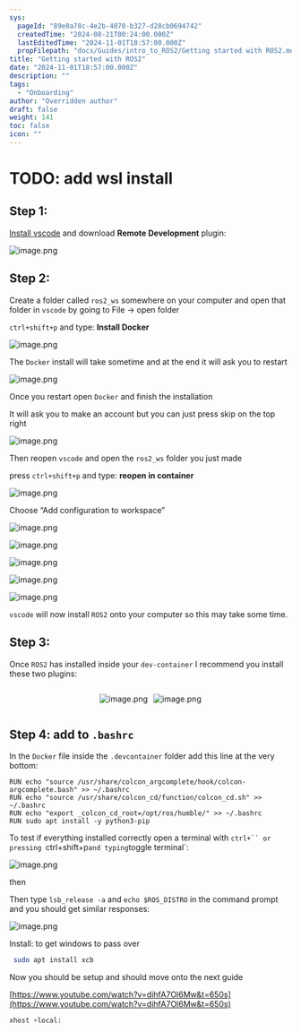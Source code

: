```yaml
---
sys:
  pageId: "89e0a78c-4e2b-4070-b327-d28cb0694742"
  createdTime: "2024-08-21T00:24:00.000Z"
  lastEditedTime: "2024-11-01T18:57:00.000Z"
  propFilepath: "docs/Guides/intro_to_ROS2/Getting started with ROS2.md"
title: "Getting started with ROS2"
date: "2024-11-01T18:57:00.000Z"
description: ""
tags:
  - "Onboarding"
author: "Overridden author"
draft: false
weight: 141
toc: false
icon: ""
---
```


# TODO: add wsl install

## Step 1:

[Install vscode](https://code.visualstudio.com/download) and download **Remote Development** plugin:

![image.png](https://prod-files-secure.s3.us-west-2.amazonaws.com/d518164a-d88e-44d1-a4ee-3adb3bd8bce0/efb52993-1881-4a40-b95e-6f020334f022/image.png?X-Amz-Algorithm=AWS4-HMAC-SHA256&X-Amz-Content-Sha256=UNSIGNED-PAYLOAD&X-Amz-Credential=ASIAZI2LB466YXU3MX33%2F20250426%2Fus-west-2%2Fs3%2Faws4_request&X-Amz-Date=20250426T032426Z&X-Amz-Expires=3600&X-Amz-Security-Token=IQoJb3JpZ2luX2VjEKP%2F%2F%2F%2F%2F%2F%2F%2F%2F%2FwEaCXVzLXdlc3QtMiJHMEUCID31ypiOtyuTanq5q%2FKOmtw9uZNVAtpjUU15QoeX0H2yAiEAg%2BQwlZvAcxqDwvZ3bSCoyApguHbQE59%2F0WjSFsmC0ZYq%2FwMIPBAAGgw2Mzc0MjMxODM4MDUiDNM0MGGW%2BDOCJ8tneyrcA1UaCkcCLRDHJ187dI7jbVMmKh1dOqwZUy8MG0rqZJhUkWoL1jlTrbc0ks7LOoVeAwF1diWi2PHgV9l4scmzGDUYmvmnnRin2Haj4IT99mf3VMhnu0cPija2WbwlU0qub1FEv4TVWPSMpGtwV83yM%2B%2F0j3G5R%2B4pu7bgoqiQYwGX2cBPDmgFmqYOWgZKv7Shp4QxZcTcPEU%2FLJhI0qc0oiuZwdQetms4YrmvyWp8TOf01i30dS%2BexFp3oNh3h10jkzzxQAK%2BZVzaOJbZ4tjPg47oirCZUidXoeWOzxndCtjzxKY%2BSxwbPY1ph7Kn53nukcb1DJsrjLbZsAwWLC5HtjPD%2FAdP7CDCaXxxHNO88caJ4F9dkZnjWQnJp8eRc2y0OvZ%2FAqRhL4j3%2FZV5lC3k6BcPLMglB8Rb2hvyVbslRVufbguc%2BOehVz0uLna2hc16agcGjoTEuAOCcPczMkGiHfLU6D8FI%2BvC4%2FRPsZYI64rarVh7fFCDkiobdHX03a5eYSRQl%2BnX9t2L3UfMI3hxfYClz9zXhfQ4YcXQS%2Bsl0v7R2eoXpRaNDqk7ghCpSvClHTqmH%2FDHJjs%2BTlYyrpijyUM9PdcuZ3s1iADEhKbThE9SLoa3XgkCCEE2dkZbMPWescAGOqUBV%2BOCVZJjkYaI1ZC%2B1dqxwZ%2F42dLIns9jWFo5Q8oyfS2O2PwToFEVF%2BAg7pao9d5C3uz0EeF1beVgfMm6fl%2FsfEW7mmr0hZhVmxlW5zd3u7Hyl5yD%2B5DMAoLoXJSpn4y6Vs%2FqAD%2BSMXyNlOSPGPvI0ZGS%2Bqjg4iaOe26G%2B%2FFE%2F3U%2FrqlKqMJa9zTz3ISj01DcuobeFtBfWAFj6ZbOSins6oRMJfMX&X-Amz-Signature=205d6f41f47023262c5858c6b8030a0cd19adb0990f56b17f56083eb69352cd3&X-Amz-SignedHeaders=host&x-id=GetObject)

## Step 2:

Create a folder called `ros2_ws` somewhere on your computer and open that folder in `vscode` by going to File → open folder 

`ctrl+shift+p` and type: **Install Docker**

![image.png](https://prod-files-secure.s3.us-west-2.amazonaws.com/d518164a-d88e-44d1-a4ee-3adb3bd8bce0/2269dc0e-1cd5-47ff-bceb-c04ad9b2eab0/image.png?X-Amz-Algorithm=AWS4-HMAC-SHA256&X-Amz-Content-Sha256=UNSIGNED-PAYLOAD&X-Amz-Credential=ASIAZI2LB466YXU3MX33%2F20250426%2Fus-west-2%2Fs3%2Faws4_request&X-Amz-Date=20250426T032426Z&X-Amz-Expires=3600&X-Amz-Security-Token=IQoJb3JpZ2luX2VjEKP%2F%2F%2F%2F%2F%2F%2F%2F%2F%2FwEaCXVzLXdlc3QtMiJHMEUCID31ypiOtyuTanq5q%2FKOmtw9uZNVAtpjUU15QoeX0H2yAiEAg%2BQwlZvAcxqDwvZ3bSCoyApguHbQE59%2F0WjSFsmC0ZYq%2FwMIPBAAGgw2Mzc0MjMxODM4MDUiDNM0MGGW%2BDOCJ8tneyrcA1UaCkcCLRDHJ187dI7jbVMmKh1dOqwZUy8MG0rqZJhUkWoL1jlTrbc0ks7LOoVeAwF1diWi2PHgV9l4scmzGDUYmvmnnRin2Haj4IT99mf3VMhnu0cPija2WbwlU0qub1FEv4TVWPSMpGtwV83yM%2B%2F0j3G5R%2B4pu7bgoqiQYwGX2cBPDmgFmqYOWgZKv7Shp4QxZcTcPEU%2FLJhI0qc0oiuZwdQetms4YrmvyWp8TOf01i30dS%2BexFp3oNh3h10jkzzxQAK%2BZVzaOJbZ4tjPg47oirCZUidXoeWOzxndCtjzxKY%2BSxwbPY1ph7Kn53nukcb1DJsrjLbZsAwWLC5HtjPD%2FAdP7CDCaXxxHNO88caJ4F9dkZnjWQnJp8eRc2y0OvZ%2FAqRhL4j3%2FZV5lC3k6BcPLMglB8Rb2hvyVbslRVufbguc%2BOehVz0uLna2hc16agcGjoTEuAOCcPczMkGiHfLU6D8FI%2BvC4%2FRPsZYI64rarVh7fFCDkiobdHX03a5eYSRQl%2BnX9t2L3UfMI3hxfYClz9zXhfQ4YcXQS%2Bsl0v7R2eoXpRaNDqk7ghCpSvClHTqmH%2FDHJjs%2BTlYyrpijyUM9PdcuZ3s1iADEhKbThE9SLoa3XgkCCEE2dkZbMPWescAGOqUBV%2BOCVZJjkYaI1ZC%2B1dqxwZ%2F42dLIns9jWFo5Q8oyfS2O2PwToFEVF%2BAg7pao9d5C3uz0EeF1beVgfMm6fl%2FsfEW7mmr0hZhVmxlW5zd3u7Hyl5yD%2B5DMAoLoXJSpn4y6Vs%2FqAD%2BSMXyNlOSPGPvI0ZGS%2Bqjg4iaOe26G%2B%2FFE%2F3U%2FrqlKqMJa9zTz3ISj01DcuobeFtBfWAFj6ZbOSins6oRMJfMX&X-Amz-Signature=0217c6ad859984887bab70c305c334ca097c017916bcd503075537d22a0a5198&X-Amz-SignedHeaders=host&x-id=GetObject)

The `Docker` install will take sometime and at the end it will ask you to restart

![image.png](https://prod-files-secure.s3.us-west-2.amazonaws.com/d518164a-d88e-44d1-a4ee-3adb3bd8bce0/ed233f78-be33-4b1f-b89c-9c346c0e961e/image.png?X-Amz-Algorithm=AWS4-HMAC-SHA256&X-Amz-Content-Sha256=UNSIGNED-PAYLOAD&X-Amz-Credential=ASIAZI2LB466YXU3MX33%2F20250426%2Fus-west-2%2Fs3%2Faws4_request&X-Amz-Date=20250426T032426Z&X-Amz-Expires=3600&X-Amz-Security-Token=IQoJb3JpZ2luX2VjEKP%2F%2F%2F%2F%2F%2F%2F%2F%2F%2FwEaCXVzLXdlc3QtMiJHMEUCID31ypiOtyuTanq5q%2FKOmtw9uZNVAtpjUU15QoeX0H2yAiEAg%2BQwlZvAcxqDwvZ3bSCoyApguHbQE59%2F0WjSFsmC0ZYq%2FwMIPBAAGgw2Mzc0MjMxODM4MDUiDNM0MGGW%2BDOCJ8tneyrcA1UaCkcCLRDHJ187dI7jbVMmKh1dOqwZUy8MG0rqZJhUkWoL1jlTrbc0ks7LOoVeAwF1diWi2PHgV9l4scmzGDUYmvmnnRin2Haj4IT99mf3VMhnu0cPija2WbwlU0qub1FEv4TVWPSMpGtwV83yM%2B%2F0j3G5R%2B4pu7bgoqiQYwGX2cBPDmgFmqYOWgZKv7Shp4QxZcTcPEU%2FLJhI0qc0oiuZwdQetms4YrmvyWp8TOf01i30dS%2BexFp3oNh3h10jkzzxQAK%2BZVzaOJbZ4tjPg47oirCZUidXoeWOzxndCtjzxKY%2BSxwbPY1ph7Kn53nukcb1DJsrjLbZsAwWLC5HtjPD%2FAdP7CDCaXxxHNO88caJ4F9dkZnjWQnJp8eRc2y0OvZ%2FAqRhL4j3%2FZV5lC3k6BcPLMglB8Rb2hvyVbslRVufbguc%2BOehVz0uLna2hc16agcGjoTEuAOCcPczMkGiHfLU6D8FI%2BvC4%2FRPsZYI64rarVh7fFCDkiobdHX03a5eYSRQl%2BnX9t2L3UfMI3hxfYClz9zXhfQ4YcXQS%2Bsl0v7R2eoXpRaNDqk7ghCpSvClHTqmH%2FDHJjs%2BTlYyrpijyUM9PdcuZ3s1iADEhKbThE9SLoa3XgkCCEE2dkZbMPWescAGOqUBV%2BOCVZJjkYaI1ZC%2B1dqxwZ%2F42dLIns9jWFo5Q8oyfS2O2PwToFEVF%2BAg7pao9d5C3uz0EeF1beVgfMm6fl%2FsfEW7mmr0hZhVmxlW5zd3u7Hyl5yD%2B5DMAoLoXJSpn4y6Vs%2FqAD%2BSMXyNlOSPGPvI0ZGS%2Bqjg4iaOe26G%2B%2FFE%2F3U%2FrqlKqMJa9zTz3ISj01DcuobeFtBfWAFj6ZbOSins6oRMJfMX&X-Amz-Signature=ac81137f09601efe50073d707e6a734595f21ac913197e3ef1c6afd506378f8a&X-Amz-SignedHeaders=host&x-id=GetObject)

Once you restart open `Docker` and finish the installation

It will ask you to make an account but you can just press skip on the top right

![image.png](https://prod-files-secure.s3.us-west-2.amazonaws.com/d518164a-d88e-44d1-a4ee-3adb3bd8bce0/21010ad9-1659-4fd9-9f59-9932a09b2a3d/image.png?X-Amz-Algorithm=AWS4-HMAC-SHA256&X-Amz-Content-Sha256=UNSIGNED-PAYLOAD&X-Amz-Credential=ASIAZI2LB466YXU3MX33%2F20250426%2Fus-west-2%2Fs3%2Faws4_request&X-Amz-Date=20250426T032426Z&X-Amz-Expires=3600&X-Amz-Security-Token=IQoJb3JpZ2luX2VjEKP%2F%2F%2F%2F%2F%2F%2F%2F%2F%2FwEaCXVzLXdlc3QtMiJHMEUCID31ypiOtyuTanq5q%2FKOmtw9uZNVAtpjUU15QoeX0H2yAiEAg%2BQwlZvAcxqDwvZ3bSCoyApguHbQE59%2F0WjSFsmC0ZYq%2FwMIPBAAGgw2Mzc0MjMxODM4MDUiDNM0MGGW%2BDOCJ8tneyrcA1UaCkcCLRDHJ187dI7jbVMmKh1dOqwZUy8MG0rqZJhUkWoL1jlTrbc0ks7LOoVeAwF1diWi2PHgV9l4scmzGDUYmvmnnRin2Haj4IT99mf3VMhnu0cPija2WbwlU0qub1FEv4TVWPSMpGtwV83yM%2B%2F0j3G5R%2B4pu7bgoqiQYwGX2cBPDmgFmqYOWgZKv7Shp4QxZcTcPEU%2FLJhI0qc0oiuZwdQetms4YrmvyWp8TOf01i30dS%2BexFp3oNh3h10jkzzxQAK%2BZVzaOJbZ4tjPg47oirCZUidXoeWOzxndCtjzxKY%2BSxwbPY1ph7Kn53nukcb1DJsrjLbZsAwWLC5HtjPD%2FAdP7CDCaXxxHNO88caJ4F9dkZnjWQnJp8eRc2y0OvZ%2FAqRhL4j3%2FZV5lC3k6BcPLMglB8Rb2hvyVbslRVufbguc%2BOehVz0uLna2hc16agcGjoTEuAOCcPczMkGiHfLU6D8FI%2BvC4%2FRPsZYI64rarVh7fFCDkiobdHX03a5eYSRQl%2BnX9t2L3UfMI3hxfYClz9zXhfQ4YcXQS%2Bsl0v7R2eoXpRaNDqk7ghCpSvClHTqmH%2FDHJjs%2BTlYyrpijyUM9PdcuZ3s1iADEhKbThE9SLoa3XgkCCEE2dkZbMPWescAGOqUBV%2BOCVZJjkYaI1ZC%2B1dqxwZ%2F42dLIns9jWFo5Q8oyfS2O2PwToFEVF%2BAg7pao9d5C3uz0EeF1beVgfMm6fl%2FsfEW7mmr0hZhVmxlW5zd3u7Hyl5yD%2B5DMAoLoXJSpn4y6Vs%2FqAD%2BSMXyNlOSPGPvI0ZGS%2Bqjg4iaOe26G%2B%2FFE%2F3U%2FrqlKqMJa9zTz3ISj01DcuobeFtBfWAFj6ZbOSins6oRMJfMX&X-Amz-Signature=0f78b97682900ce0d75d36d9434476464f050a595f5f9ae94ed787b0ce15cfbd&X-Amz-SignedHeaders=host&x-id=GetObject)

Then reopen `vscode` and open the `ros2_ws` folder you just made

press `ctrl+shift+p` and type: **reopen in container**

![image.png](https://prod-files-secure.s3.us-west-2.amazonaws.com/d518164a-d88e-44d1-a4ee-3adb3bd8bce0/4e93b8c2-41ad-488c-8095-c74205196118/image.png?X-Amz-Algorithm=AWS4-HMAC-SHA256&X-Amz-Content-Sha256=UNSIGNED-PAYLOAD&X-Amz-Credential=ASIAZI2LB466YXU3MX33%2F20250426%2Fus-west-2%2Fs3%2Faws4_request&X-Amz-Date=20250426T032426Z&X-Amz-Expires=3600&X-Amz-Security-Token=IQoJb3JpZ2luX2VjEKP%2F%2F%2F%2F%2F%2F%2F%2F%2F%2FwEaCXVzLXdlc3QtMiJHMEUCID31ypiOtyuTanq5q%2FKOmtw9uZNVAtpjUU15QoeX0H2yAiEAg%2BQwlZvAcxqDwvZ3bSCoyApguHbQE59%2F0WjSFsmC0ZYq%2FwMIPBAAGgw2Mzc0MjMxODM4MDUiDNM0MGGW%2BDOCJ8tneyrcA1UaCkcCLRDHJ187dI7jbVMmKh1dOqwZUy8MG0rqZJhUkWoL1jlTrbc0ks7LOoVeAwF1diWi2PHgV9l4scmzGDUYmvmnnRin2Haj4IT99mf3VMhnu0cPija2WbwlU0qub1FEv4TVWPSMpGtwV83yM%2B%2F0j3G5R%2B4pu7bgoqiQYwGX2cBPDmgFmqYOWgZKv7Shp4QxZcTcPEU%2FLJhI0qc0oiuZwdQetms4YrmvyWp8TOf01i30dS%2BexFp3oNh3h10jkzzxQAK%2BZVzaOJbZ4tjPg47oirCZUidXoeWOzxndCtjzxKY%2BSxwbPY1ph7Kn53nukcb1DJsrjLbZsAwWLC5HtjPD%2FAdP7CDCaXxxHNO88caJ4F9dkZnjWQnJp8eRc2y0OvZ%2FAqRhL4j3%2FZV5lC3k6BcPLMglB8Rb2hvyVbslRVufbguc%2BOehVz0uLna2hc16agcGjoTEuAOCcPczMkGiHfLU6D8FI%2BvC4%2FRPsZYI64rarVh7fFCDkiobdHX03a5eYSRQl%2BnX9t2L3UfMI3hxfYClz9zXhfQ4YcXQS%2Bsl0v7R2eoXpRaNDqk7ghCpSvClHTqmH%2FDHJjs%2BTlYyrpijyUM9PdcuZ3s1iADEhKbThE9SLoa3XgkCCEE2dkZbMPWescAGOqUBV%2BOCVZJjkYaI1ZC%2B1dqxwZ%2F42dLIns9jWFo5Q8oyfS2O2PwToFEVF%2BAg7pao9d5C3uz0EeF1beVgfMm6fl%2FsfEW7mmr0hZhVmxlW5zd3u7Hyl5yD%2B5DMAoLoXJSpn4y6Vs%2FqAD%2BSMXyNlOSPGPvI0ZGS%2Bqjg4iaOe26G%2B%2FFE%2F3U%2FrqlKqMJa9zTz3ISj01DcuobeFtBfWAFj6ZbOSins6oRMJfMX&X-Amz-Signature=f4f9b2bfbe04c772899cfa7d967061b2422e9de6defcab8ad7de1bb7ab125466&X-Amz-SignedHeaders=host&x-id=GetObject)

Choose “Add configuration to workspace”

![image.png](https://prod-files-secure.s3.us-west-2.amazonaws.com/d518164a-d88e-44d1-a4ee-3adb3bd8bce0/9560b282-5060-4989-ba37-97e7b2c22476/image.png?X-Amz-Algorithm=AWS4-HMAC-SHA256&X-Amz-Content-Sha256=UNSIGNED-PAYLOAD&X-Amz-Credential=ASIAZI2LB466YXU3MX33%2F20250426%2Fus-west-2%2Fs3%2Faws4_request&X-Amz-Date=20250426T032426Z&X-Amz-Expires=3600&X-Amz-Security-Token=IQoJb3JpZ2luX2VjEKP%2F%2F%2F%2F%2F%2F%2F%2F%2F%2FwEaCXVzLXdlc3QtMiJHMEUCID31ypiOtyuTanq5q%2FKOmtw9uZNVAtpjUU15QoeX0H2yAiEAg%2BQwlZvAcxqDwvZ3bSCoyApguHbQE59%2F0WjSFsmC0ZYq%2FwMIPBAAGgw2Mzc0MjMxODM4MDUiDNM0MGGW%2BDOCJ8tneyrcA1UaCkcCLRDHJ187dI7jbVMmKh1dOqwZUy8MG0rqZJhUkWoL1jlTrbc0ks7LOoVeAwF1diWi2PHgV9l4scmzGDUYmvmnnRin2Haj4IT99mf3VMhnu0cPija2WbwlU0qub1FEv4TVWPSMpGtwV83yM%2B%2F0j3G5R%2B4pu7bgoqiQYwGX2cBPDmgFmqYOWgZKv7Shp4QxZcTcPEU%2FLJhI0qc0oiuZwdQetms4YrmvyWp8TOf01i30dS%2BexFp3oNh3h10jkzzxQAK%2BZVzaOJbZ4tjPg47oirCZUidXoeWOzxndCtjzxKY%2BSxwbPY1ph7Kn53nukcb1DJsrjLbZsAwWLC5HtjPD%2FAdP7CDCaXxxHNO88caJ4F9dkZnjWQnJp8eRc2y0OvZ%2FAqRhL4j3%2FZV5lC3k6BcPLMglB8Rb2hvyVbslRVufbguc%2BOehVz0uLna2hc16agcGjoTEuAOCcPczMkGiHfLU6D8FI%2BvC4%2FRPsZYI64rarVh7fFCDkiobdHX03a5eYSRQl%2BnX9t2L3UfMI3hxfYClz9zXhfQ4YcXQS%2Bsl0v7R2eoXpRaNDqk7ghCpSvClHTqmH%2FDHJjs%2BTlYyrpijyUM9PdcuZ3s1iADEhKbThE9SLoa3XgkCCEE2dkZbMPWescAGOqUBV%2BOCVZJjkYaI1ZC%2B1dqxwZ%2F42dLIns9jWFo5Q8oyfS2O2PwToFEVF%2BAg7pao9d5C3uz0EeF1beVgfMm6fl%2FsfEW7mmr0hZhVmxlW5zd3u7Hyl5yD%2B5DMAoLoXJSpn4y6Vs%2FqAD%2BSMXyNlOSPGPvI0ZGS%2Bqjg4iaOe26G%2B%2FFE%2F3U%2FrqlKqMJa9zTz3ISj01DcuobeFtBfWAFj6ZbOSins6oRMJfMX&X-Amz-Signature=3156bb0c004ca540dd9ab82cacf45d8ed6ba992da49646b83d3e02d6d0f7c595&X-Amz-SignedHeaders=host&x-id=GetObject)

![image.png](https://prod-files-secure.s3.us-west-2.amazonaws.com/d518164a-d88e-44d1-a4ee-3adb3bd8bce0/2ee63f81-886b-48e8-a553-dc6e5eac99e4/image.png?X-Amz-Algorithm=AWS4-HMAC-SHA256&X-Amz-Content-Sha256=UNSIGNED-PAYLOAD&X-Amz-Credential=ASIAZI2LB466YXU3MX33%2F20250426%2Fus-west-2%2Fs3%2Faws4_request&X-Amz-Date=20250426T032426Z&X-Amz-Expires=3600&X-Amz-Security-Token=IQoJb3JpZ2luX2VjEKP%2F%2F%2F%2F%2F%2F%2F%2F%2F%2FwEaCXVzLXdlc3QtMiJHMEUCID31ypiOtyuTanq5q%2FKOmtw9uZNVAtpjUU15QoeX0H2yAiEAg%2BQwlZvAcxqDwvZ3bSCoyApguHbQE59%2F0WjSFsmC0ZYq%2FwMIPBAAGgw2Mzc0MjMxODM4MDUiDNM0MGGW%2BDOCJ8tneyrcA1UaCkcCLRDHJ187dI7jbVMmKh1dOqwZUy8MG0rqZJhUkWoL1jlTrbc0ks7LOoVeAwF1diWi2PHgV9l4scmzGDUYmvmnnRin2Haj4IT99mf3VMhnu0cPija2WbwlU0qub1FEv4TVWPSMpGtwV83yM%2B%2F0j3G5R%2B4pu7bgoqiQYwGX2cBPDmgFmqYOWgZKv7Shp4QxZcTcPEU%2FLJhI0qc0oiuZwdQetms4YrmvyWp8TOf01i30dS%2BexFp3oNh3h10jkzzxQAK%2BZVzaOJbZ4tjPg47oirCZUidXoeWOzxndCtjzxKY%2BSxwbPY1ph7Kn53nukcb1DJsrjLbZsAwWLC5HtjPD%2FAdP7CDCaXxxHNO88caJ4F9dkZnjWQnJp8eRc2y0OvZ%2FAqRhL4j3%2FZV5lC3k6BcPLMglB8Rb2hvyVbslRVufbguc%2BOehVz0uLna2hc16agcGjoTEuAOCcPczMkGiHfLU6D8FI%2BvC4%2FRPsZYI64rarVh7fFCDkiobdHX03a5eYSRQl%2BnX9t2L3UfMI3hxfYClz9zXhfQ4YcXQS%2Bsl0v7R2eoXpRaNDqk7ghCpSvClHTqmH%2FDHJjs%2BTlYyrpijyUM9PdcuZ3s1iADEhKbThE9SLoa3XgkCCEE2dkZbMPWescAGOqUBV%2BOCVZJjkYaI1ZC%2B1dqxwZ%2F42dLIns9jWFo5Q8oyfS2O2PwToFEVF%2BAg7pao9d5C3uz0EeF1beVgfMm6fl%2FsfEW7mmr0hZhVmxlW5zd3u7Hyl5yD%2B5DMAoLoXJSpn4y6Vs%2FqAD%2BSMXyNlOSPGPvI0ZGS%2Bqjg4iaOe26G%2B%2FFE%2F3U%2FrqlKqMJa9zTz3ISj01DcuobeFtBfWAFj6ZbOSins6oRMJfMX&X-Amz-Signature=dbb513a43900db3668fe890b37186ccc2c71750b1ac35732a266548e85116a4c&X-Amz-SignedHeaders=host&x-id=GetObject)

![image.png](https://prod-files-secure.s3.us-west-2.amazonaws.com/d518164a-d88e-44d1-a4ee-3adb3bd8bce0/ae1580b2-b048-407e-aed9-b584224a7a04/image.png?X-Amz-Algorithm=AWS4-HMAC-SHA256&X-Amz-Content-Sha256=UNSIGNED-PAYLOAD&X-Amz-Credential=ASIAZI2LB466YXU3MX33%2F20250426%2Fus-west-2%2Fs3%2Faws4_request&X-Amz-Date=20250426T032426Z&X-Amz-Expires=3600&X-Amz-Security-Token=IQoJb3JpZ2luX2VjEKP%2F%2F%2F%2F%2F%2F%2F%2F%2F%2FwEaCXVzLXdlc3QtMiJHMEUCID31ypiOtyuTanq5q%2FKOmtw9uZNVAtpjUU15QoeX0H2yAiEAg%2BQwlZvAcxqDwvZ3bSCoyApguHbQE59%2F0WjSFsmC0ZYq%2FwMIPBAAGgw2Mzc0MjMxODM4MDUiDNM0MGGW%2BDOCJ8tneyrcA1UaCkcCLRDHJ187dI7jbVMmKh1dOqwZUy8MG0rqZJhUkWoL1jlTrbc0ks7LOoVeAwF1diWi2PHgV9l4scmzGDUYmvmnnRin2Haj4IT99mf3VMhnu0cPija2WbwlU0qub1FEv4TVWPSMpGtwV83yM%2B%2F0j3G5R%2B4pu7bgoqiQYwGX2cBPDmgFmqYOWgZKv7Shp4QxZcTcPEU%2FLJhI0qc0oiuZwdQetms4YrmvyWp8TOf01i30dS%2BexFp3oNh3h10jkzzxQAK%2BZVzaOJbZ4tjPg47oirCZUidXoeWOzxndCtjzxKY%2BSxwbPY1ph7Kn53nukcb1DJsrjLbZsAwWLC5HtjPD%2FAdP7CDCaXxxHNO88caJ4F9dkZnjWQnJp8eRc2y0OvZ%2FAqRhL4j3%2FZV5lC3k6BcPLMglB8Rb2hvyVbslRVufbguc%2BOehVz0uLna2hc16agcGjoTEuAOCcPczMkGiHfLU6D8FI%2BvC4%2FRPsZYI64rarVh7fFCDkiobdHX03a5eYSRQl%2BnX9t2L3UfMI3hxfYClz9zXhfQ4YcXQS%2Bsl0v7R2eoXpRaNDqk7ghCpSvClHTqmH%2FDHJjs%2BTlYyrpijyUM9PdcuZ3s1iADEhKbThE9SLoa3XgkCCEE2dkZbMPWescAGOqUBV%2BOCVZJjkYaI1ZC%2B1dqxwZ%2F42dLIns9jWFo5Q8oyfS2O2PwToFEVF%2BAg7pao9d5C3uz0EeF1beVgfMm6fl%2FsfEW7mmr0hZhVmxlW5zd3u7Hyl5yD%2B5DMAoLoXJSpn4y6Vs%2FqAD%2BSMXyNlOSPGPvI0ZGS%2Bqjg4iaOe26G%2B%2FFE%2F3U%2FrqlKqMJa9zTz3ISj01DcuobeFtBfWAFj6ZbOSins6oRMJfMX&X-Amz-Signature=0ef2441c3e5ea6e79c896e9346b8983b4f72d7f62f50f228d53802bc0c1844fb&X-Amz-SignedHeaders=host&x-id=GetObject)

![image.png](https://prod-files-secure.s3.us-west-2.amazonaws.com/d518164a-d88e-44d1-a4ee-3adb3bd8bce0/53255b28-f75e-430f-b9e3-c0ac8577e42b/image.png?X-Amz-Algorithm=AWS4-HMAC-SHA256&X-Amz-Content-Sha256=UNSIGNED-PAYLOAD&X-Amz-Credential=ASIAZI2LB466YXU3MX33%2F20250426%2Fus-west-2%2Fs3%2Faws4_request&X-Amz-Date=20250426T032426Z&X-Amz-Expires=3600&X-Amz-Security-Token=IQoJb3JpZ2luX2VjEKP%2F%2F%2F%2F%2F%2F%2F%2F%2F%2FwEaCXVzLXdlc3QtMiJHMEUCID31ypiOtyuTanq5q%2FKOmtw9uZNVAtpjUU15QoeX0H2yAiEAg%2BQwlZvAcxqDwvZ3bSCoyApguHbQE59%2F0WjSFsmC0ZYq%2FwMIPBAAGgw2Mzc0MjMxODM4MDUiDNM0MGGW%2BDOCJ8tneyrcA1UaCkcCLRDHJ187dI7jbVMmKh1dOqwZUy8MG0rqZJhUkWoL1jlTrbc0ks7LOoVeAwF1diWi2PHgV9l4scmzGDUYmvmnnRin2Haj4IT99mf3VMhnu0cPija2WbwlU0qub1FEv4TVWPSMpGtwV83yM%2B%2F0j3G5R%2B4pu7bgoqiQYwGX2cBPDmgFmqYOWgZKv7Shp4QxZcTcPEU%2FLJhI0qc0oiuZwdQetms4YrmvyWp8TOf01i30dS%2BexFp3oNh3h10jkzzxQAK%2BZVzaOJbZ4tjPg47oirCZUidXoeWOzxndCtjzxKY%2BSxwbPY1ph7Kn53nukcb1DJsrjLbZsAwWLC5HtjPD%2FAdP7CDCaXxxHNO88caJ4F9dkZnjWQnJp8eRc2y0OvZ%2FAqRhL4j3%2FZV5lC3k6BcPLMglB8Rb2hvyVbslRVufbguc%2BOehVz0uLna2hc16agcGjoTEuAOCcPczMkGiHfLU6D8FI%2BvC4%2FRPsZYI64rarVh7fFCDkiobdHX03a5eYSRQl%2BnX9t2L3UfMI3hxfYClz9zXhfQ4YcXQS%2Bsl0v7R2eoXpRaNDqk7ghCpSvClHTqmH%2FDHJjs%2BTlYyrpijyUM9PdcuZ3s1iADEhKbThE9SLoa3XgkCCEE2dkZbMPWescAGOqUBV%2BOCVZJjkYaI1ZC%2B1dqxwZ%2F42dLIns9jWFo5Q8oyfS2O2PwToFEVF%2BAg7pao9d5C3uz0EeF1beVgfMm6fl%2FsfEW7mmr0hZhVmxlW5zd3u7Hyl5yD%2B5DMAoLoXJSpn4y6Vs%2FqAD%2BSMXyNlOSPGPvI0ZGS%2Bqjg4iaOe26G%2B%2FFE%2F3U%2FrqlKqMJa9zTz3ISj01DcuobeFtBfWAFj6ZbOSins6oRMJfMX&X-Amz-Signature=d41141bddab6608a92f41ec42244ebd687737aec87ef00492e78afec56287872&X-Amz-SignedHeaders=host&x-id=GetObject)

![image.png](https://prod-files-secure.s3.us-west-2.amazonaws.com/d518164a-d88e-44d1-a4ee-3adb3bd8bce0/7c562767-5af9-4ffb-97d1-327bcdf4ee00/image.png?X-Amz-Algorithm=AWS4-HMAC-SHA256&X-Amz-Content-Sha256=UNSIGNED-PAYLOAD&X-Amz-Credential=ASIAZI2LB466YXU3MX33%2F20250426%2Fus-west-2%2Fs3%2Faws4_request&X-Amz-Date=20250426T032426Z&X-Amz-Expires=3600&X-Amz-Security-Token=IQoJb3JpZ2luX2VjEKP%2F%2F%2F%2F%2F%2F%2F%2F%2F%2FwEaCXVzLXdlc3QtMiJHMEUCID31ypiOtyuTanq5q%2FKOmtw9uZNVAtpjUU15QoeX0H2yAiEAg%2BQwlZvAcxqDwvZ3bSCoyApguHbQE59%2F0WjSFsmC0ZYq%2FwMIPBAAGgw2Mzc0MjMxODM4MDUiDNM0MGGW%2BDOCJ8tneyrcA1UaCkcCLRDHJ187dI7jbVMmKh1dOqwZUy8MG0rqZJhUkWoL1jlTrbc0ks7LOoVeAwF1diWi2PHgV9l4scmzGDUYmvmnnRin2Haj4IT99mf3VMhnu0cPija2WbwlU0qub1FEv4TVWPSMpGtwV83yM%2B%2F0j3G5R%2B4pu7bgoqiQYwGX2cBPDmgFmqYOWgZKv7Shp4QxZcTcPEU%2FLJhI0qc0oiuZwdQetms4YrmvyWp8TOf01i30dS%2BexFp3oNh3h10jkzzxQAK%2BZVzaOJbZ4tjPg47oirCZUidXoeWOzxndCtjzxKY%2BSxwbPY1ph7Kn53nukcb1DJsrjLbZsAwWLC5HtjPD%2FAdP7CDCaXxxHNO88caJ4F9dkZnjWQnJp8eRc2y0OvZ%2FAqRhL4j3%2FZV5lC3k6BcPLMglB8Rb2hvyVbslRVufbguc%2BOehVz0uLna2hc16agcGjoTEuAOCcPczMkGiHfLU6D8FI%2BvC4%2FRPsZYI64rarVh7fFCDkiobdHX03a5eYSRQl%2BnX9t2L3UfMI3hxfYClz9zXhfQ4YcXQS%2Bsl0v7R2eoXpRaNDqk7ghCpSvClHTqmH%2FDHJjs%2BTlYyrpijyUM9PdcuZ3s1iADEhKbThE9SLoa3XgkCCEE2dkZbMPWescAGOqUBV%2BOCVZJjkYaI1ZC%2B1dqxwZ%2F42dLIns9jWFo5Q8oyfS2O2PwToFEVF%2BAg7pao9d5C3uz0EeF1beVgfMm6fl%2FsfEW7mmr0hZhVmxlW5zd3u7Hyl5yD%2B5DMAoLoXJSpn4y6Vs%2FqAD%2BSMXyNlOSPGPvI0ZGS%2Bqjg4iaOe26G%2B%2FFE%2F3U%2FrqlKqMJa9zTz3ISj01DcuobeFtBfWAFj6ZbOSins6oRMJfMX&X-Amz-Signature=ce1d9f4c220379eb8f84d71c60abb235c81331820ef30ae425760d883bcb7973&X-Amz-SignedHeaders=host&x-id=GetObject)

`vscode` will now install `ROS2` onto your computer so this may take some time.

## Step 3:

Once `ROS2` has installed inside your `dev-container` I recommend you install these two plugins:

<div style="display: flex;flex-direction: row; column-gap:10px; max-width: 630px;justify-content: center;">
<div>

![image.png](https://prod-files-secure.s3.us-west-2.amazonaws.com/d518164a-d88e-44d1-a4ee-3adb3bd8bce0/3fc3d550-5a54-4ba1-ba6b-faa01cdb7369/image.png?X-Amz-Algorithm=AWS4-HMAC-SHA256&X-Amz-Content-Sha256=UNSIGNED-PAYLOAD&X-Amz-Credential=ASIAZI2LB4662IKNCKBI%2F20250426%2Fus-west-2%2Fs3%2Faws4_request&X-Amz-Date=20250426T032428Z&X-Amz-Expires=3600&X-Amz-Security-Token=IQoJb3JpZ2luX2VjEKP%2F%2F%2F%2F%2F%2F%2F%2F%2F%2FwEaCXVzLXdlc3QtMiJIMEYCIQD85Ux%2FeIY%2Fzc50gBwJyLm6lwKbt7OizYVuEH7U%2BiyO3wIhAPGv5aIg87UMK86r99TXBUPjrYfVuiFLbRh2DE57xsHZKv8DCDsQABoMNjM3NDIzMTgzODA1IgzHEJLVhMwQ1zkKbUkq3AOLtsaX2mTEkMoB6hBMHZUup2HnLI67NGmW5bSefgcdFoR6eDNNq5ZOgp%2F5bs7EahVaI9GfiPzywXI%2FVH5eAPsn%2FvmPrJt0KwzVr32pEZB1K1lno3t5YJiIESyw0S5Hrh6GDCOYe2f2%2Ffit%2BBI9iOH54LeBuHeKvWn8hpAlZZZCUU25EhDZk2u8%2F3HjXUskC%2ByP0SVsG5%2FpGAbweATjp49VSmQ3F1CgguyOFpGDAC%2F9pUxjBzus7GiqWp4czXAqD%2Fo4QtcGT6raFvNRZebnHUN4qfvJYlaOz460n18phc3dCTe05YlkCNvlnT4Ufe3g9FpWkAqFai6%2BI7yyB7i6sh418UwP0vvhyqSw3es%2FS7QXnPMCZk87vyQpnmhJ6Hthqmm8MEFzMVw6gWZwxOdCR4ohZcE7cw4FrQVbGkpYuwGSucOrJ3IT3unj3sjSHt1LQufVnk%2F%2Bx34QNo44FSB6e9VTRm5wFOqY9aDIBeIn5JMK1%2FFsoSfXe4M28J%2FWa5jz35xRC%2BzzYsZq5ld13rzsXUzrUV2HBjcUlq63hYXExWN5ciOFy6vKJcs93%2FBQZNeH1PIc0r6fC69F7JMHXZ7aTa0poZeff58Ak6Q13m0jcILm9UdUbaJSt4Uwie2YVzDojbHABjqkATzru78KSzh70tyEfzBl2jlOR%2BvOkuC9rxtMtw93HMMONbtBKcCfkw41l9VHp%2BYaOUIA7FHtI0EEC45IqLiss8HyB9cSYL7fr7SaOwwQJv2sBkVMDLiOEpiOHT9YSD4Hi37ywid9rBwoz2uI03Ip8ejBVBftuqqzwpVkIY7OSPTGOWmlX7tXQGIz9o63n15vBvJUeTDif9lFy6AfYrqNd7jdUO6l&X-Amz-Signature=cf10967fd1e922cf5d7f699164170677ce97d2f10daf0122f5abb8c18580a260&X-Amz-SignedHeaders=host&x-id=GetObject)

</div>
<div>

![image.png](https://prod-files-secure.s3.us-west-2.amazonaws.com/d518164a-d88e-44d1-a4ee-3adb3bd8bce0/d994cc66-13c2-4093-a5a3-f84cf4601a82/image.png?X-Amz-Algorithm=AWS4-HMAC-SHA256&X-Amz-Content-Sha256=UNSIGNED-PAYLOAD&X-Amz-Credential=ASIAZI2LB4662EQGADCV%2F20250426%2Fus-west-2%2Fs3%2Faws4_request&X-Amz-Date=20250426T032429Z&X-Amz-Expires=3600&X-Amz-Security-Token=IQoJb3JpZ2luX2VjEKP%2F%2F%2F%2F%2F%2F%2F%2F%2F%2FwEaCXVzLXdlc3QtMiJHMEUCIQDSKe4bWZH%2BQM0jjNaQ2zOrcDntggmYADom2XdtMhMebQIgLZBrdsayDnhwpUar5Wx5rOiDbG1IkOWF8m4P312%2BwLMq%2FwMIPBAAGgw2Mzc0MjMxODM4MDUiDEFDTe%2FJf%2BfZeFdwJircA6tmzqPz5sU4G3anVwn0Tmmka6TTJsKRsp2Pw8fv5q8dy%2FZ8fwwSmKT8eX3PCkSG8Z33em7fgbUyCDIOMSxLt%2BH1s3%2Bhfle%2F%2BAhldQ%2BROlHEupxsAWuyUF2PcfWXlSKBcOCTALGN%2BKKbx3x9UCq0gMHia9XTjz0sAtb%2B6GadahNjtV9h%2FOIT1QQBwELXgLbg4ZHLMsQda1W5GTommKzr%2Fy9HlRBYUmG0RSQu71JoO8aoqChDaj6SrD%2Fr9CdLy96To0xNQ5lfIBiMVnH3orM8EtEix6xr3OVKNyeTec5ApaBP6Grx4Wj5j6KI%2FbYfGpC59B51HiDQ9X6QTn8zjvGd5%2FEO%2FZ3X18G16Icw87io9hwrcP9Aob8moM9i0jBqzzaFe9kIioZlXgYbPCRNbzopcbzqxze4mauQKZuEEjEpTwOEx%2F5Lv6LHPAe7GGObOyk0EwEmV%2FZ6LLmEZ1pzX9ujxjmVmHcLvFoSePf1qRR2oqnX0uCAT2pQTf9anni1V7EHmMHRYw4YHcsJK1O7ZowbwlBj%2FKx3%2F1cP0wnVcT6xmYxrg8XK%2FvPBBhucY4ynbjWjItuYvC7KIHvcO1cqh%2FQ72mp9YyqdvdmaJSEDubCxWNTA%2F7kR3tWfrYcupW63ML6ZscAGOqUB8xeo8AJhCW6xtijIgWAn17eBpPHmjNJmjtGYjo%2FyUlCz6SHvrLZ4%2BJgmsJu9ptHptBOTY6xAr71t3J%2F5FREGsHiwWFQa15x8p9ssWvbMKLmkqh%2BxyIYYNAU9FO4Yk0Hd8bdUPnElooS5hVB%2BMeCe2ul9kEp86jyymLmmk1%2Bv6qjbTGsJfxzKFzYWCDBLytRVbZ8DAn7HOBjGY9vaAGYNwtIJ%2BKXf&X-Amz-Signature=cc2ce994308ef464770980174f80214652057aa219020c705aea84014dce7855&X-Amz-SignedHeaders=host&x-id=GetObject)

</div>
</div>

## Step 4: add to `.bashrc`

In the `Docker` file inside the `.devcontainer` folder add this line at the very bottom: 

```docker
RUN echo "source /usr/share/colcon_argcomplete/hook/colcon-argcomplete.bash" >> ~/.bashrc
RUN echo "source /usr/share/colcon_cd/function/colcon_cd.sh" >> ~/.bashrc
RUN echo "export _colcon_cd_root=/opt/ros/humble/" >> ~/.bashrc
RUN sudo apt install -y python3-pip 
```

To test if everything installed correctly open a terminal with `ctrl+`` or pressing `ctrl+shift+p` and typing `toggle terminal`:

![image.png](https://prod-files-secure.s3.us-west-2.amazonaws.com/d518164a-d88e-44d1-a4ee-3adb3bd8bce0/6a4943d8-b04e-4c02-9a58-775f3384d1a5/image.png?X-Amz-Algorithm=AWS4-HMAC-SHA256&X-Amz-Content-Sha256=UNSIGNED-PAYLOAD&X-Amz-Credential=ASIAZI2LB466YXU3MX33%2F20250426%2Fus-west-2%2Fs3%2Faws4_request&X-Amz-Date=20250426T032426Z&X-Amz-Expires=3600&X-Amz-Security-Token=IQoJb3JpZ2luX2VjEKP%2F%2F%2F%2F%2F%2F%2F%2F%2F%2FwEaCXVzLXdlc3QtMiJHMEUCID31ypiOtyuTanq5q%2FKOmtw9uZNVAtpjUU15QoeX0H2yAiEAg%2BQwlZvAcxqDwvZ3bSCoyApguHbQE59%2F0WjSFsmC0ZYq%2FwMIPBAAGgw2Mzc0MjMxODM4MDUiDNM0MGGW%2BDOCJ8tneyrcA1UaCkcCLRDHJ187dI7jbVMmKh1dOqwZUy8MG0rqZJhUkWoL1jlTrbc0ks7LOoVeAwF1diWi2PHgV9l4scmzGDUYmvmnnRin2Haj4IT99mf3VMhnu0cPija2WbwlU0qub1FEv4TVWPSMpGtwV83yM%2B%2F0j3G5R%2B4pu7bgoqiQYwGX2cBPDmgFmqYOWgZKv7Shp4QxZcTcPEU%2FLJhI0qc0oiuZwdQetms4YrmvyWp8TOf01i30dS%2BexFp3oNh3h10jkzzxQAK%2BZVzaOJbZ4tjPg47oirCZUidXoeWOzxndCtjzxKY%2BSxwbPY1ph7Kn53nukcb1DJsrjLbZsAwWLC5HtjPD%2FAdP7CDCaXxxHNO88caJ4F9dkZnjWQnJp8eRc2y0OvZ%2FAqRhL4j3%2FZV5lC3k6BcPLMglB8Rb2hvyVbslRVufbguc%2BOehVz0uLna2hc16agcGjoTEuAOCcPczMkGiHfLU6D8FI%2BvC4%2FRPsZYI64rarVh7fFCDkiobdHX03a5eYSRQl%2BnX9t2L3UfMI3hxfYClz9zXhfQ4YcXQS%2Bsl0v7R2eoXpRaNDqk7ghCpSvClHTqmH%2FDHJjs%2BTlYyrpijyUM9PdcuZ3s1iADEhKbThE9SLoa3XgkCCEE2dkZbMPWescAGOqUBV%2BOCVZJjkYaI1ZC%2B1dqxwZ%2F42dLIns9jWFo5Q8oyfS2O2PwToFEVF%2BAg7pao9d5C3uz0EeF1beVgfMm6fl%2FsfEW7mmr0hZhVmxlW5zd3u7Hyl5yD%2B5DMAoLoXJSpn4y6Vs%2FqAD%2BSMXyNlOSPGPvI0ZGS%2Bqjg4iaOe26G%2B%2FFE%2F3U%2FrqlKqMJa9zTz3ISj01DcuobeFtBfWAFj6ZbOSins6oRMJfMX&X-Amz-Signature=7eb921d230c8c70b270ef449a642729b910fc1252bc9cd354ebd0d8095c2171d&X-Amz-SignedHeaders=host&x-id=GetObject)

then 

Then type `lsb_release -a` and `echo $ROS_DISTRO` in the command prompt and you should get similar responses:

![image.png](https://prod-files-secure.s3.us-west-2.amazonaws.com/d518164a-d88e-44d1-a4ee-3adb3bd8bce0/3e635dec-a805-4e85-8b9e-d000e5b71a4e/image.png?X-Amz-Algorithm=AWS4-HMAC-SHA256&X-Amz-Content-Sha256=UNSIGNED-PAYLOAD&X-Amz-Credential=ASIAZI2LB466YXU3MX33%2F20250426%2Fus-west-2%2Fs3%2Faws4_request&X-Amz-Date=20250426T032426Z&X-Amz-Expires=3600&X-Amz-Security-Token=IQoJb3JpZ2luX2VjEKP%2F%2F%2F%2F%2F%2F%2F%2F%2F%2FwEaCXVzLXdlc3QtMiJHMEUCID31ypiOtyuTanq5q%2FKOmtw9uZNVAtpjUU15QoeX0H2yAiEAg%2BQwlZvAcxqDwvZ3bSCoyApguHbQE59%2F0WjSFsmC0ZYq%2FwMIPBAAGgw2Mzc0MjMxODM4MDUiDNM0MGGW%2BDOCJ8tneyrcA1UaCkcCLRDHJ187dI7jbVMmKh1dOqwZUy8MG0rqZJhUkWoL1jlTrbc0ks7LOoVeAwF1diWi2PHgV9l4scmzGDUYmvmnnRin2Haj4IT99mf3VMhnu0cPija2WbwlU0qub1FEv4TVWPSMpGtwV83yM%2B%2F0j3G5R%2B4pu7bgoqiQYwGX2cBPDmgFmqYOWgZKv7Shp4QxZcTcPEU%2FLJhI0qc0oiuZwdQetms4YrmvyWp8TOf01i30dS%2BexFp3oNh3h10jkzzxQAK%2BZVzaOJbZ4tjPg47oirCZUidXoeWOzxndCtjzxKY%2BSxwbPY1ph7Kn53nukcb1DJsrjLbZsAwWLC5HtjPD%2FAdP7CDCaXxxHNO88caJ4F9dkZnjWQnJp8eRc2y0OvZ%2FAqRhL4j3%2FZV5lC3k6BcPLMglB8Rb2hvyVbslRVufbguc%2BOehVz0uLna2hc16agcGjoTEuAOCcPczMkGiHfLU6D8FI%2BvC4%2FRPsZYI64rarVh7fFCDkiobdHX03a5eYSRQl%2BnX9t2L3UfMI3hxfYClz9zXhfQ4YcXQS%2Bsl0v7R2eoXpRaNDqk7ghCpSvClHTqmH%2FDHJjs%2BTlYyrpijyUM9PdcuZ3s1iADEhKbThE9SLoa3XgkCCEE2dkZbMPWescAGOqUBV%2BOCVZJjkYaI1ZC%2B1dqxwZ%2F42dLIns9jWFo5Q8oyfS2O2PwToFEVF%2BAg7pao9d5C3uz0EeF1beVgfMm6fl%2FsfEW7mmr0hZhVmxlW5zd3u7Hyl5yD%2B5DMAoLoXJSpn4y6Vs%2FqAD%2BSMXyNlOSPGPvI0ZGS%2Bqjg4iaOe26G%2B%2FFE%2F3U%2FrqlKqMJa9zTz3ISj01DcuobeFtBfWAFj6ZbOSins6oRMJfMX&X-Amz-Signature=29b189bb79a16bd1e7e249bbf2315a22652e4dda9a14ce7ca72976c423f9d28c&X-Amz-SignedHeaders=host&x-id=GetObject)

Install:  to get windows to pass over

```bash
 sudo apt install xcb
```

Now you should be setup and should move onto the next guide 

[https://www.youtube.com/watch?v=dihfA7Ol6Mw&t=650s](https://www.youtube.com/watch?v=dihfA7Ol6Mw&t=650s)

```python
xhost +local:
```
